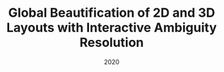 ---
title:          "Global Beautification of 2D and 3D Layouts with Interactive Ambiguity Resolution"
date:           2020
selected:       true
pub:            "IEEE Transactions on Visualization and Computer Graphics"
pub_date:       "2020"
# abstract: >-
cover:          /assets/images/covers/layout_beautification_TVCG.jpg
authors:
- Pengfei Xu
- Guohang Yan
- Hongbo Fu
- Takeo Igarashi
- Chiew-Lan Tai
- Hui Huang
links:
  # Paper: 
  # Project: https://vcc.tech/research/2020/Layouts
---
